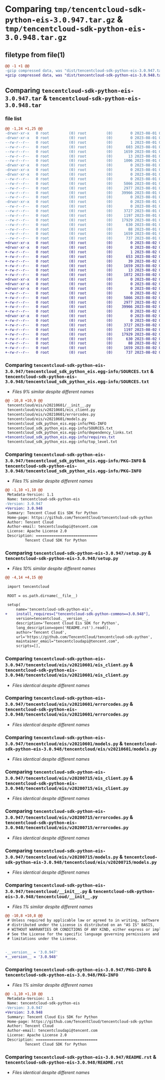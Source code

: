 # Comparing `tmp/tencentcloud-sdk-python-eis-3.0.947.tar.gz` & `tmp/tencentcloud-sdk-python-eis-3.0.948.tar.gz`

## filetype from file(1)

```diff
@@ -1 +1 @@
-gzip compressed data, was "dist/tencentcloud-sdk-python-eis-3.0.947.tar", last modified: Tue Aug  1 00:37:03 2023, max compression
+gzip compressed data, was "dist/tencentcloud-sdk-python-eis-3.0.948.tar", last modified: Wed Aug  2 00:29:31 2023, max compression
```

## Comparing `tencentcloud-sdk-python-eis-3.0.947.tar` & `tencentcloud-sdk-python-eis-3.0.948.tar`

### file list

```diff
@@ -1,24 +1,25 @@
-drwxr-xr-x   0 root         (0) root         (0)        0 2023-08-01 00:37:03.000000 tencentcloud-sdk-python-eis-3.0.947/
-drwxr-xr-x   0 root         (0) root         (0)        0 2023-08-01 00:37:03.000000 tencentcloud-sdk-python-eis-3.0.947/tencentcloud_sdk_python_eis.egg-info/
--rw-r--r--   0 root         (0) root         (0)        1 2023-08-01 00:37:03.000000 tencentcloud-sdk-python-eis-3.0.947/tencentcloud_sdk_python_eis.egg-info/dependency_links.txt
--rw-r--r--   0 root         (0) root         (0)      603 2023-08-01 00:37:03.000000 tencentcloud-sdk-python-eis-3.0.947/tencentcloud_sdk_python_eis.egg-info/SOURCES.txt
--rw-r--r--   0 root         (0) root         (0)     1659 2023-08-01 00:37:03.000000 tencentcloud-sdk-python-eis-3.0.947/tencentcloud_sdk_python_eis.egg-info/PKG-INFO
--rw-r--r--   0 root         (0) root         (0)       13 2023-08-01 00:37:03.000000 tencentcloud-sdk-python-eis-3.0.947/tencentcloud_sdk_python_eis.egg-info/top_level.txt
--rw-r--r--   0 root         (0) root         (0)     1006 2023-08-01 00:37:03.000000 tencentcloud-sdk-python-eis-3.0.947/setup.py
-drwxr-xr-x   0 root         (0) root         (0)        0 2023-08-01 00:37:03.000000 tencentcloud-sdk-python-eis-3.0.947/tencentcloud/
-drwxr-xr-x   0 root         (0) root         (0)        0 2023-08-01 00:37:03.000000 tencentcloud-sdk-python-eis-3.0.947/tencentcloud/eis/
-drwxr-xr-x   0 root         (0) root         (0)        0 2023-08-01 00:37:03.000000 tencentcloud-sdk-python-eis-3.0.947/tencentcloud/eis/v20210601/
--rw-r--r--   0 root         (0) root         (0)        0 2023-08-01 00:37:03.000000 tencentcloud-sdk-python-eis-3.0.947/tencentcloud/eis/v20210601/__init__.py
--rw-r--r--   0 root         (0) root         (0)     5866 2023-08-01 00:37:03.000000 tencentcloud-sdk-python-eis-3.0.947/tencentcloud/eis/v20210601/eis_client.py
--rw-r--r--   0 root         (0) root         (0)     2977 2023-08-01 00:37:03.000000 tencentcloud-sdk-python-eis-3.0.947/tencentcloud/eis/v20210601/errorcodes.py
--rw-r--r--   0 root         (0) root         (0)    39966 2023-08-01 00:37:03.000000 tencentcloud-sdk-python-eis-3.0.947/tencentcloud/eis/v20210601/models.py
--rw-r--r--   0 root         (0) root         (0)        0 2023-08-01 00:37:03.000000 tencentcloud-sdk-python-eis-3.0.947/tencentcloud/eis/__init__.py
-drwxr-xr-x   0 root         (0) root         (0)        0 2023-08-01 00:37:03.000000 tencentcloud-sdk-python-eis-3.0.947/tencentcloud/eis/v20200715/
--rw-r--r--   0 root         (0) root         (0)        0 2023-08-01 00:37:03.000000 tencentcloud-sdk-python-eis-3.0.947/tencentcloud/eis/v20200715/__init__.py
--rw-r--r--   0 root         (0) root         (0)     3727 2023-08-01 00:37:03.000000 tencentcloud-sdk-python-eis-3.0.947/tencentcloud/eis/v20200715/eis_client.py
--rw-r--r--   0 root         (0) root         (0)     1197 2023-08-01 00:37:03.000000 tencentcloud-sdk-python-eis-3.0.947/tencentcloud/eis/v20200715/errorcodes.py
--rw-r--r--   0 root         (0) root         (0)    17929 2023-08-01 00:37:03.000000 tencentcloud-sdk-python-eis-3.0.947/tencentcloud/eis/v20200715/models.py
--rw-r--r--   0 root         (0) root         (0)      630 2023-08-01 00:37:03.000000 tencentcloud-sdk-python-eis-3.0.947/tencentcloud/__init__.py
--rw-r--r--   0 root         (0) root         (0)       88 2023-08-01 00:37:03.000000 tencentcloud-sdk-python-eis-3.0.947/setup.cfg
--rw-r--r--   0 root         (0) root         (0)     1659 2023-08-01 00:37:03.000000 tencentcloud-sdk-python-eis-3.0.947/PKG-INFO
--rw-r--r--   0 root         (0) root         (0)      737 2023-08-01 00:37:03.000000 tencentcloud-sdk-python-eis-3.0.947/README.rst
+drwxr-xr-x   0 root         (0) root         (0)        0 2023-08-02 00:29:31.000000 tencentcloud-sdk-python-eis-3.0.948/
+drwxr-xr-x   0 root         (0) root         (0)        0 2023-08-02 00:29:31.000000 tencentcloud-sdk-python-eis-3.0.948/tencentcloud_sdk_python_eis.egg-info/
+-rw-r--r--   0 root         (0) root         (0)        1 2023-08-02 00:29:31.000000 tencentcloud-sdk-python-eis-3.0.948/tencentcloud_sdk_python_eis.egg-info/dependency_links.txt
+-rw-r--r--   0 root         (0) root         (0)      653 2023-08-02 00:29:31.000000 tencentcloud-sdk-python-eis-3.0.948/tencentcloud_sdk_python_eis.egg-info/SOURCES.txt
+-rw-r--r--   0 root         (0) root         (0)       39 2023-08-02 00:29:31.000000 tencentcloud-sdk-python-eis-3.0.948/tencentcloud_sdk_python_eis.egg-info/requires.txt
+-rw-r--r--   0 root         (0) root         (0)     1659 2023-08-02 00:29:31.000000 tencentcloud-sdk-python-eis-3.0.948/tencentcloud_sdk_python_eis.egg-info/PKG-INFO
+-rw-r--r--   0 root         (0) root         (0)       13 2023-08-02 00:29:31.000000 tencentcloud-sdk-python-eis-3.0.948/tencentcloud_sdk_python_eis.egg-info/top_level.txt
+-rw-r--r--   0 root         (0) root         (0)     1072 2023-08-02 00:29:31.000000 tencentcloud-sdk-python-eis-3.0.948/setup.py
+drwxr-xr-x   0 root         (0) root         (0)        0 2023-08-02 00:29:31.000000 tencentcloud-sdk-python-eis-3.0.948/tencentcloud/
+drwxr-xr-x   0 root         (0) root         (0)        0 2023-08-02 00:29:31.000000 tencentcloud-sdk-python-eis-3.0.948/tencentcloud/eis/
+drwxr-xr-x   0 root         (0) root         (0)        0 2023-08-02 00:29:31.000000 tencentcloud-sdk-python-eis-3.0.948/tencentcloud/eis/v20210601/
+-rw-r--r--   0 root         (0) root         (0)        0 2023-08-02 00:29:31.000000 tencentcloud-sdk-python-eis-3.0.948/tencentcloud/eis/v20210601/__init__.py
+-rw-r--r--   0 root         (0) root         (0)     5866 2023-08-02 00:29:31.000000 tencentcloud-sdk-python-eis-3.0.948/tencentcloud/eis/v20210601/eis_client.py
+-rw-r--r--   0 root         (0) root         (0)     2977 2023-08-02 00:29:31.000000 tencentcloud-sdk-python-eis-3.0.948/tencentcloud/eis/v20210601/errorcodes.py
+-rw-r--r--   0 root         (0) root         (0)    39966 2023-08-02 00:29:31.000000 tencentcloud-sdk-python-eis-3.0.948/tencentcloud/eis/v20210601/models.py
+-rw-r--r--   0 root         (0) root         (0)        0 2023-08-02 00:29:31.000000 tencentcloud-sdk-python-eis-3.0.948/tencentcloud/eis/__init__.py
+drwxr-xr-x   0 root         (0) root         (0)        0 2023-08-02 00:29:31.000000 tencentcloud-sdk-python-eis-3.0.948/tencentcloud/eis/v20200715/
+-rw-r--r--   0 root         (0) root         (0)        0 2023-08-02 00:29:31.000000 tencentcloud-sdk-python-eis-3.0.948/tencentcloud/eis/v20200715/__init__.py
+-rw-r--r--   0 root         (0) root         (0)     3727 2023-08-02 00:29:31.000000 tencentcloud-sdk-python-eis-3.0.948/tencentcloud/eis/v20200715/eis_client.py
+-rw-r--r--   0 root         (0) root         (0)     1197 2023-08-02 00:29:31.000000 tencentcloud-sdk-python-eis-3.0.948/tencentcloud/eis/v20200715/errorcodes.py
+-rw-r--r--   0 root         (0) root         (0)    17929 2023-08-02 00:29:31.000000 tencentcloud-sdk-python-eis-3.0.948/tencentcloud/eis/v20200715/models.py
+-rw-r--r--   0 root         (0) root         (0)      630 2023-08-02 00:29:31.000000 tencentcloud-sdk-python-eis-3.0.948/tencentcloud/__init__.py
+-rw-r--r--   0 root         (0) root         (0)       88 2023-08-02 00:29:31.000000 tencentcloud-sdk-python-eis-3.0.948/setup.cfg
+-rw-r--r--   0 root         (0) root         (0)     1659 2023-08-02 00:29:31.000000 tencentcloud-sdk-python-eis-3.0.948/PKG-INFO
+-rw-r--r--   0 root         (0) root         (0)      737 2023-08-02 00:29:31.000000 tencentcloud-sdk-python-eis-3.0.948/README.rst
```

### Comparing `tencentcloud-sdk-python-eis-3.0.947/tencentcloud_sdk_python_eis.egg-info/SOURCES.txt` & `tencentcloud-sdk-python-eis-3.0.948/tencentcloud_sdk_python_eis.egg-info/SOURCES.txt`

 * *Files 9% similar despite different names*

```diff
@@ -10,8 +10,9 @@
 tencentcloud/eis/v20210601/__init__.py
 tencentcloud/eis/v20210601/eis_client.py
 tencentcloud/eis/v20210601/errorcodes.py
 tencentcloud/eis/v20210601/models.py
 tencentcloud_sdk_python_eis.egg-info/PKG-INFO
 tencentcloud_sdk_python_eis.egg-info/SOURCES.txt
 tencentcloud_sdk_python_eis.egg-info/dependency_links.txt
+tencentcloud_sdk_python_eis.egg-info/requires.txt
 tencentcloud_sdk_python_eis.egg-info/top_level.txt
```

### Comparing `tencentcloud-sdk-python-eis-3.0.947/tencentcloud_sdk_python_eis.egg-info/PKG-INFO` & `tencentcloud-sdk-python-eis-3.0.948/tencentcloud_sdk_python_eis.egg-info/PKG-INFO`

 * *Files 1% similar despite different names*

```diff
@@ -1,10 +1,10 @@
 Metadata-Version: 1.1
 Name: tencentcloud-sdk-python-eis
-Version: 3.0.947
+Version: 3.0.948
 Summary: Tencent Cloud Eis SDK for Python
 Home-page: https://github.com/TencentCloud/tencentcloud-sdk-python
 Author: Tencent Cloud
 Author-email: tencentcloudapi@tencent.com
 License: Apache License 2.0
 Description: ============================
         Tencent Cloud SDK for Python
```

### Comparing `tencentcloud-sdk-python-eis-3.0.947/setup.py` & `tencentcloud-sdk-python-eis-3.0.948/setup.py`

 * *Files 10% similar despite different names*

```diff
@@ -4,14 +4,15 @@
 
 import tencentcloud
 
 ROOT = os.path.dirname(__file__)
 
 setup(
     name='tencentcloud-sdk-python-eis',
+    install_requires=["tencentcloud-sdk-python-common==3.0.948"],
     version=tencentcloud.__version__,
     description='Tencent Cloud Eis SDK for Python',
     long_description=open('README.rst').read(),
     author='Tencent Cloud',
     url='https://github.com/TencentCloud/tencentcloud-sdk-python',
     maintainer_email="tencentcloudapi@tencent.com",
     scripts=[],
```

### Comparing `tencentcloud-sdk-python-eis-3.0.947/tencentcloud/eis/v20210601/eis_client.py` & `tencentcloud-sdk-python-eis-3.0.948/tencentcloud/eis/v20210601/eis_client.py`

 * *Files identical despite different names*

### Comparing `tencentcloud-sdk-python-eis-3.0.947/tencentcloud/eis/v20210601/errorcodes.py` & `tencentcloud-sdk-python-eis-3.0.948/tencentcloud/eis/v20210601/errorcodes.py`

 * *Files identical despite different names*

### Comparing `tencentcloud-sdk-python-eis-3.0.947/tencentcloud/eis/v20210601/models.py` & `tencentcloud-sdk-python-eis-3.0.948/tencentcloud/eis/v20210601/models.py`

 * *Files identical despite different names*

### Comparing `tencentcloud-sdk-python-eis-3.0.947/tencentcloud/eis/v20200715/eis_client.py` & `tencentcloud-sdk-python-eis-3.0.948/tencentcloud/eis/v20200715/eis_client.py`

 * *Files identical despite different names*

### Comparing `tencentcloud-sdk-python-eis-3.0.947/tencentcloud/eis/v20200715/errorcodes.py` & `tencentcloud-sdk-python-eis-3.0.948/tencentcloud/eis/v20200715/errorcodes.py`

 * *Files identical despite different names*

### Comparing `tencentcloud-sdk-python-eis-3.0.947/tencentcloud/eis/v20200715/models.py` & `tencentcloud-sdk-python-eis-3.0.948/tencentcloud/eis/v20200715/models.py`

 * *Files identical despite different names*

### Comparing `tencentcloud-sdk-python-eis-3.0.947/tencentcloud/__init__.py` & `tencentcloud-sdk-python-eis-3.0.948/tencentcloud/__init__.py`

 * *Files 1% similar despite different names*

```diff
@@ -10,8 +10,8 @@
 # Unless required by applicable law or agreed to in writing, software
 # distributed under the License is distributed on an "AS IS" BASIS,
 # WITHOUT WARRANTIES OR CONDITIONS OF ANY KIND, either express or implied.
 # See the License for the specific language governing permissions and
 # limitations under the License.
 
 
-__version__ = '3.0.947'
+__version__ = '3.0.948'
```

### Comparing `tencentcloud-sdk-python-eis-3.0.947/PKG-INFO` & `tencentcloud-sdk-python-eis-3.0.948/PKG-INFO`

 * *Files 1% similar despite different names*

```diff
@@ -1,10 +1,10 @@
 Metadata-Version: 1.1
 Name: tencentcloud-sdk-python-eis
-Version: 3.0.947
+Version: 3.0.948
 Summary: Tencent Cloud Eis SDK for Python
 Home-page: https://github.com/TencentCloud/tencentcloud-sdk-python
 Author: Tencent Cloud
 Author-email: tencentcloudapi@tencent.com
 License: Apache License 2.0
 Description: ============================
         Tencent Cloud SDK for Python
```

### Comparing `tencentcloud-sdk-python-eis-3.0.947/README.rst` & `tencentcloud-sdk-python-eis-3.0.948/README.rst`

 * *Files identical despite different names*

